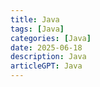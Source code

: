 ```yaml
---
title: Java
tags: [Java]
categories: [Java]
date: 2025-06-18
description: Java
articleGPT: Java
---
```

